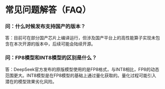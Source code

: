 # 常见问题解答（FAQ）

### 问：什么时候发布支持国产的版本？
答：目前可在部分国产芯片上编译运行，但涉及国产平台上的高性能算子实现未包含在本次开源的版本中，后续可能会陆续开源。

### 问：FP8模型和INT8模型的区别是什么？
答：DeepSeek官方发布的原版模型使用的是FP8格式，与INT8相比，FP8的动态范围更大。INT8模型是在FP8模型的基础上通过量化获取的。量化过程可能引入潜在的模型效果劣化风险。